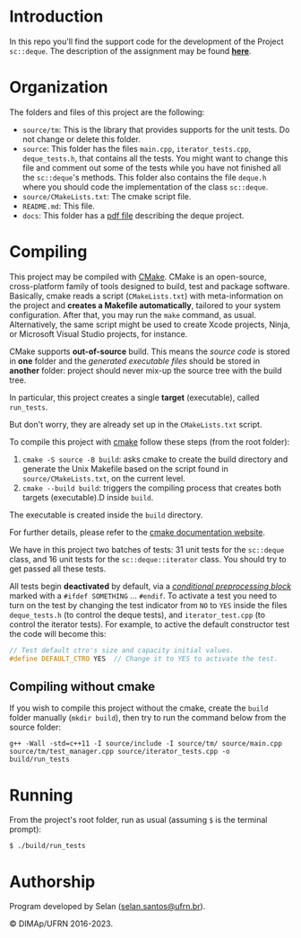 # Introduction

In this repo you'll find the support code for the development of the Project `sc::deque`.
The description of the assignment may be found [**here**](docs/projeto_TAD_deque.pdf).

# Organization

The folders and files of this project are the following:

- `source/tm`: This is the library that provides supports for the unit tests. Do not change or delete this folder.
- `source`: This folder has the files `main.cpp`, `iterator_tests.cpp`, `deque_tests.h`, that contains all the tests. You might want to change this file and comment out some of the tests while you have not finished all the `sc::deque`'s methods. This folder also contains the file `deque.h` where you should code the implementation of the class `sc::deque`.
- `source/CMakeLists.txt`: The cmake script file.
- `README.md`: This file.
- `docs`: This folder has a [pdf file](docs/projeto_TAD_deque.pdf) describing the deque project.

# Compiling

This project may be compiled with [CMake](https://cmake.org). CMake is an open-source, cross-platform family of tools designed to build, test and package software. Basically, cmake reads a script (`CMakeLists.txt`) with meta-information on the project and **creates a Makefile automatically**, tailored to your system configuration.
After that, you may run the `make` command, as usual.
Alternatively, the same script might be used to create Xcode projects, Ninja, or Microsoft Visual Studio projects, for instance.

CMake supports **out-of-source** build. This means the _source code_ is stored in **one** folder and the _generated executable files_ should be stored in **another** folder: project should never mix-up the source tree with the build tree.

In particular, this project creates a single **target** (executable), called `run_tests`.

But don't worry, they are already set up in the `CMakeLists.txt` script.

To compile this project with [cmake](https://cmake.org) follow these steps (from the root folder):

1. `cmake -S source -B build`: asks cmake to create the build directory and generate the Unix Makefile based on the script found in `source/CMakeLists.txt`, on the current level.
2. `cmake --build build`: triggers the compiling process that creates both targets (executable).D inside `build`.

The executable is created inside the `build` directory.

For further details, please refer to the [cmake documentation website](https://cmake.org/cmake/help/v3.14/manual/cmake.1.html).

We have in this project two batches of tests: 31 unit tests for the `sc::deque` class, and 16 unit tests for the `sc::deque::iterator` class. You should try to get passed all these tests.

All tests begin **deactivated** by default, via a [_conditional preprocessing block_](https://en.cppreference.com/w/cpp/preprocessor/conditional) marked with a `#ifdef SOMETHING` ... `#endif`.
To activate a test you need to turn on the test by changing the test indicator from `NO` to `YES` inside the files `deque_tests.h` (to control the deque tests), and `iterator_test.cpp` (to control the iterator tests).
For example, to active the default constructor test the code will become this:

```c++
// Test default ctro's size and capacity initial values.
#define DEFAULT_CTRO YES  // Change it to YES to activate the test.
```

## Compiling without cmake

If you wish to compile this project without the cmake, create the `build` folder manually (`mkdir build`), then try to run the command below from the source folder:

```
g++ -Wall -std=c++11 -I source/include -I source/tm/ source/main.cpp source/tm/test_manager.cpp source/iterator_tests.cpp -o build/run_tests
```

# Running

From the project's root folder, run as usual (assuming `$` is the terminal prompt):

```
$ ./build/run_tests
```

# Authorship

Program developed by Selan (<selan.santos@ufrn.br>).

&copy; DIMAp/UFRN 2016-2023.
